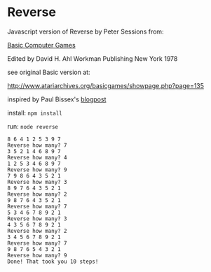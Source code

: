 # Reverse

Javascript version of Reverse by Peter Sessions from:

[Basic Computer Games](http://www.atariarchives.org/basicgames)

Edited by David H. Ahl
Workman Publishing New York 1978

see original Basic version at:

http://www.atariarchives.org/basicgames/showpage.php?page=135

inspired by Paul Bissex's [blogpost](http://news.e-scribe.com/193)


install: `npm install`

run: `node reverse`
```
8 6 4 1 2 5 3 9 7
Reverse how many? 7
3 5 2 1 4 6 8 9 7
Reverse how many? 4
1 2 5 3 4 6 8 9 7
Reverse how many? 9
7 9 8 6 4 3 5 2 1
Reverse how many? 3
8 9 7 6 4 3 5 2 1
Reverse how many? 2
9 8 7 6 4 3 5 2 1
Reverse how many? 7
5 3 4 6 7 8 9 2 1
Reverse how many? 3
4 3 5 6 7 8 9 2 1
Reverse how many? 2
3 4 5 6 7 8 9 2 1
Reverse how many? 7
9 8 7 6 5 4 3 2 1
Reverse how many? 9
Done! That took you 10 steps!
```

